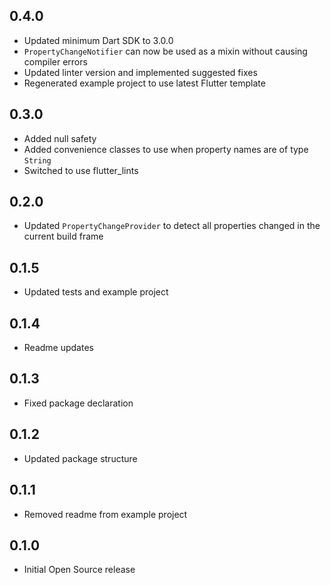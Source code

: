 ## 0.4.0

* Updated minimum Dart SDK to 3.0.0
* `PropertyChangeNotifier` can now be used as a mixin without causing compiler errors
* Updated linter version and implemented suggested fixes
* Regenerated example project to use latest Flutter template

## 0.3.0

* Added null safety
* Added convenience classes to use when property names are of type `String`
* Switched to use flutter_lints

## 0.2.0

* Updated `PropertyChangeProvider` to detect all properties changed in the current build frame

## 0.1.5

* Updated tests and example project

## 0.1.4

* Readme updates

## 0.1.3

* Fixed package declaration

## 0.1.2

* Updated package structure

## 0.1.1

* Removed readme from example project

## 0.1.0

* Initial Open Source release